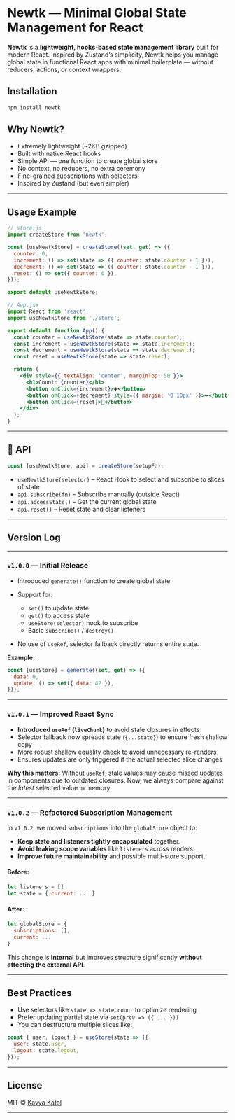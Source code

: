 # Newtk — Minimal Global State Management for React

**Newtk** is a **lightweight, hooks-based state management library** built for modern React. Inspired by Zustand’s simplicity, Newtk helps you manage global state in functional React apps with minimal boilerplate — without reducers, actions, or context wrappers.

## Installation

```bash
npm install newtk
```

## Why Newtk?

* Extremely lightweight (\~2KB gzipped)
* Built with native React hooks
* Simple API — one function to create global store
* No context, no reducers, no extra ceremony
* Fine-grained subscriptions with selectors
* Inspired by Zustand (but even simpler)

---

## Usage Example

```js
// store.js
import createStore from 'newtk';

const [useNewtkStore] = createStore((set, get) => ({
  counter: 0,
  increment: () => set(state => ({ counter: state.counter + 1 })),
  decrement: () => set(state => ({ counter: state.counter - 1 })),
  reset: () => set({ counter: 0 }),
}));

export default useNewtkStore;
```

```jsx
// App.jsx
import React from 'react';
import useNewtkStore from './store';

export default function App() {
  const counter = useNewtkStore(state => state.counter);
  const increment = useNewtkStore(state => state.increment);
  const decrement = useNewtkStore(state => state.decrement);
  const reset = useNewtkStore(state => state.reset);

  return (
    <div style={{ textAlign: 'center', marginTop: 50 }}>
      <h1>Count: {counter}</h1>
      <button onClick={increment}>➕</button>
      <button onClick={decrement} style={{ margin: '0 10px' }}>➖</button>
      <button onClick={reset}>🔁</button>
    </div>
  );
}
```

---

## 🔄 API

```ts
const [useNewtkStore, api] = createStore(setupFn);
```

- `useNewtkStore(selector)` – React Hook to select and subscribe to slices of state
- `api.subscribe(fn)` – Subscribe manually (outside React)
- `api.accessState()` – Get the current global state
- `api.reset()` – Reset state and clear listeners

---

## Version Log

---

### `v1.0.0` — Initial Release

* Introduced `generate()` function to create global state
* Support for:

  * `set()` to update state
  * `get()` to access state
  * `useStore(selector)` hook to subscribe
  * Basic `subscribe()` / `destroy()`
* No use of `useRef`, selector fallback directly returns entire state.

**Example:**

```js
const [useStore] = generate((set, get) => ({
  data: 0,
  update: () => set({ data: 42 }),
}));
```

---

### `v1.0.1` — Improved React Sync

* **Introduced `useRef` (`liveChunk`)** to avoid stale closures in effects
* Selector fallback now spreads state (`{...state}`) to ensure fresh shallow copy
* More robust shallow equality check to avoid unnecessary re-renders
* Ensures updates are only triggered if the actual selected slice changes

**Why this matters:**
Without `useRef`, stale values may cause missed updates in components due to outdated closures. Now, we always compare against the *latest* selected value in memory.

---

### `v1.0.2` — Refactored Subscription Management

In `v1.0.2`, we moved `subscriptions` into the `globalStore` object to:

- **Keep state and listeners tightly encapsulated** together.
- **Avoid leaking scope variables** like `listeners` across renders.
- **Improve future maintainability** and possible multi-store support.

#### Before:

```js
let listeners = []
let state = { current: ... }
```

#### After:

```js
let globalStore = {
  subscriptions: [],
  current: ...
}
```

This change is **internal** but improves structure significantly **without affecting the external API**.

---

## Best Practices

* Use selectors like `state => state.count` to optimize rendering
* Prefer updating partial state via `set(prev => ({ ... }))`
* You can destructure multiple slices like:

```js
const { user, logout } = useStore(state => ({
  user: state.user,
  logout: state.logout,
}));
```

---

## License

MIT © [Kavya Katal](https://github.com/KatalKavya96)

---